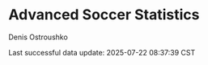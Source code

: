 # Advanced Soccer Statistics
Denis Ostroushko

<!-- gfm -->

Last successful data update: 2025-07-22 08:37:39 CST
